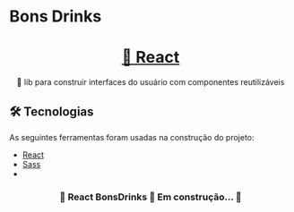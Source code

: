 # Bons Drinks 

<h1 align="center">
    <a href="https://pt-br.reactjs.org/">🔗 React</a>
</h1>
<p align="center">🚀 lib para construir interfaces do usuário com componentes reutilizáveis</p>

## 🛠 Tecnologias

As seguintes ferramentas foram usadas na construção do projeto:

- [React](https://pt-br.reactjs.org/)
- [Sass](https://sass-lang.com/)
- 
<h3 align="center"> 
	🚧  React BonsDrinks 🚀 Em construção...  🚧
</h3>
